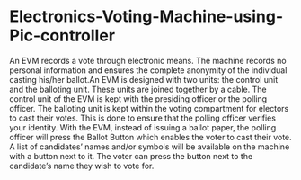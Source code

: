 # Electronics-Voting-Machine-using-Pic-controller
An EVM records a vote through electronic means. The machine records no personal information and ensures the complete anonymity of the individual casting his/her ballot.An EVM is designed with two units: the control unit and the balloting unit. These units are joined together by a cable. The control unit of the EVM is kept with the presiding officer or the polling officer. The balloting unit is kept within the voting compartment for electors to cast their votes. This is done to ensure that the polling officer verifies your identity. With the EVM, instead of issuing a ballot paper, the polling officer will press the Ballot Button which enables the voter to cast their vote. A list of candidates’ names and/or symbols will be available on the machine with a button next to it. The voter can press the button next to the candidate’s name they wish to vote for.
